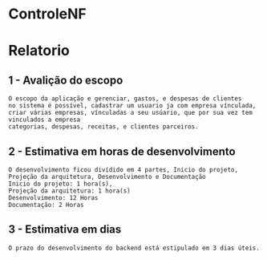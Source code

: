 # ControleNF

# Relatorio

## 1 - Avalição do escopo
```
O escopo da aplicação e gerenciar, gastos, e despesas de clientes
no sistema é possível, cadastrar um usuario ja com empresa vínculada, 
criar várias empresas, vínculadas a seu usúario, que por sua vez tem vinculados a empresa
categorias, despesas, receitas, e clientes parceiros. 
```

## 2 - Estimativa em horas de desenvolvimento
```
O desenvolvimento ficou divídido em 4 partes, Inicio do projeto, Projeção da arquitetura, Desenvolvimento e Documentação
Inicio do projeto: 1 hora(s),
Projeção da arquitetura: 1 hora(s)
Desenvolvimento: 12 Horas
Documentação: 2 Horas
```

## 3 - Estimativa em dias
```
O prazo do desenvolvimento do backend está estipulado em 3 dias úteis.
```